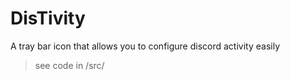 # DisTivity

A tray bar icon that allows you to configure discord activity easily

> see code in /src/
